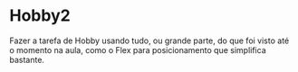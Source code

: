 # Hobby2
Fazer a tarefa de Hobby usando tudo, ou grande parte, do que foi visto até o momento na aula, como o Flex para posicionamento que simplifica bastante.
